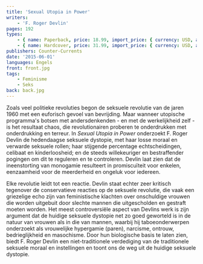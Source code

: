 ```yaml
---
title: 'Sexual Utopia in Power'
writers:
    - 'F. Roger Devlin'
pages: 192
types:
    - { name: Paperback, price: 18.99, import_price: { currency: USD, amount: 12.0 }, isbn: 978-1-935965-88-6, size: { height: '229', width: '152', depth: '11' } }
    - { name: Hardcover, price: 31.99, import_price: { currency: USD, amount: 28.0 }, isbn: 978-1-642641-54-7, size: { height: '229', width: '152', depth: '14' } }
publishers: Counter-Currents
date: '2015-06-01'
languages: Engels
front: front.jpg
tags:
    - Feminisme
    - Seks
back: back.jpg
---
```


Zoals veel politieke revoluties begon de seksuele revolutie van de jaren 1960 met een euforisch gevoel van bevrijding. Maar wanneer utopische programma's botsen met andersdenkenden - en met de werkelijkheid zelf - is het resultaat chaos, die revolutionairen proberen te onderdrukken met onderdrukking en terreur. In *Sexual Utopia in Power* onderzoekt F. Roger Devlin de hedendaagse seksuele dystopie, met haar losse moraal en verwarde seksuele rollen; haar stijgende percentage echtscheidingen, celibaat en kinderloosheid; en de steeds willekeuriger en bestraffender pogingen om dit te reguleren en te controleren. Devlin laat zien dat de ineenstorting van monogamie resulteert in promiscuïteit voor enkelen, eenzaamheid voor de meerderheid en ongeluk voor iedereen.

Elke revolutie leidt tot een reactie. Devlin staat echter zeer kritisch tegenover de conservatieve reacties op de seksuele revolutie, die vaak een griezelige echo zijn van feministische klachten over onschuldige vrouwen die worden uitgebuit door slechte mannen die uitgescholden en gestraft moeten worden. Het meest controversiële aspect van Devlins werk is zijn argument dat de huidige seksuele dystopie net zo goed geworteld is in de natuur van vrouwen als in die van mannen, waarbij hij taboeonderwerpen onderzoekt als vrouwelijke hypergamie (paren), narcisme, ontrouw, bedrieglijkheid en masochisme. Door hun biologische basis te laten zien, biedt F. Roger Devlin een niet-traditionele verdediging van de traditionele seksuele moraal en instellingen en toont ons de weg uit de huidige seksuele dystopie.
